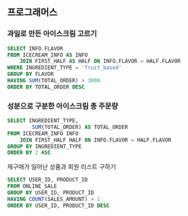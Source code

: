 ## 프로그래머스 
### 과일로 만든 아이스크림 고르기
```sql
SELECT INFO.FLAVOR
FROM ICECREAM_INFO AS INFO
    JOIN FIRST_HALF AS HALF ON INFO.FLAVOR = HALF.FLAVOR
WHERE INGREDIENT_TYPE = 'fruit_based'
GROUP BY FLAVOR 
HAVING SUM(TOTAL_ORDER) > 3000 
ORDER BY TOTAL_ORDER DESC
```

### 성분으로 구분한 아이스크림 총 주문량
```SQL
SELECT INGREDIENT_TYPE,
        SUM(TOTAL_ORDER) AS TOTAL_ORDER
FROM ICECREAM_INFO INFO
    JOIN FIRST_HALF HALF ON INFO.FLAVOR = HALF.FLAVOR 
GROUP BY INGREDIENT_TYPE
ORDER BY 2 ASC 
```
재구매가 일어난 상품과 회원 리스트 구하기
```SQL
SELECT USER_ID, PRODUCT_ID  
FROM ONLINE_SALE 
GROUP BY USER_ID, PRODUCT_ID 
HAVING COUNT(SALES_AMOUNT) > 1 
ORDER BY USER_ID, PRODUCT_ID DESC

```
